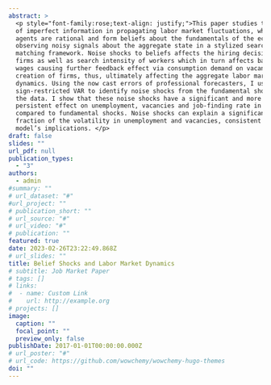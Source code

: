 ```yaml
---
abstract: >
  <p style="font-family:rose;text-align: justify;">This paper studies the role
  of imperfect information in propagating labor market fluctuations, where
  agents are rational and form beliefs about the fundamentals of the economy by
  observing noisy signals about the aggregate state in a stylized search and
  matching framework. Noise shocks to beliefs affects the hiring decision of the
  firms as well as search intensity of workers which in turn affects bargained
  wages causing further feedback effect via consumption demand on vacancy
  creation of firms, thus, ultimately affecting the aggregate labor market
  dynamics. Using the now cast errors of professional forecasters, I use a
  sign-restricted VAR to identify noise shocks from the fundamental shocks in
  the data. I show that these noise shocks have a significant and more
  persistent effect on unemployment, vacancies and job-finding rate in the data
  compared to fundamental shocks. Noise shocks can explain a significant
  fraction of the volatility in unemployment and vacancies, consistent with the
  model’s implications. </p>
draft: false
slides: ""
url_pdf: null
publication_types:
  - "3"
authors:
  - admin
#summary: ""
# url_dataset: "#"
#url_project: ""
# publication_short: ""
# url_source: "#"
# url_video: "#"
# publication: ""
featured: true
date: 2023-02-26T23:22:49.868Z
# url_slides: ""
title: Belief Shocks and Labor Market Dynamics
# subtitle: Job Market Paper
# tags: []
# links:
#  - name: Custom Link
#    url: http://example.org
# projects: []
image:
  caption: ""
  focal_point: ""
  preview_only: false
publishDate: 2017-01-01T00:00:00.000Z
# url_poster: "#"
# url_code: https://github.com/wowchemy/wowchemy-hugo-themes
doi: ""
---
```

